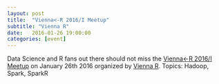 ```yaml
---
layout: post
title:  "Vienna<-R 2016/I Meetup"
subtitle: "Vienna R"
date:   2016-01-26 19:00:00
categories: [event]
---
```


Data Science and R fans out there should not miss the [Vienna<-R 2016/I Meetup][meetup-event] on January 26th 2016 organized by [Vienna R][meetup]. Topics: Hadoop, Spark, SparkR

[meetup]: http://www.meetup.com/de-DE/ViennaR/
[meetup-event]: http://www.meetup.com/de-DE/ViennaR/events/226146730/
